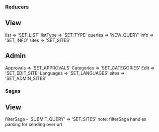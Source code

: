 ### Reducers
## View

list => 'SET_LIST'
listType => 'SET_TYPE'
queries => 'NEW_QUERY'
info => 'SET_INFO'
sites => 'SET_SITES'

## Admin

Approvals => 'SET_APPROVALS'
Categories => 'SET_CATEGORIES'
Edit => 'SET_EDIT_SITE'
Languages => 'SET_LANGUAGES'
sites => 'SET_ADMIN_SITES'

### Sagas
## View

filterSaga - 'SUBMIT_QUERY' => 'SET_SITES'
    note: filterSaga handles parsing for sending over url